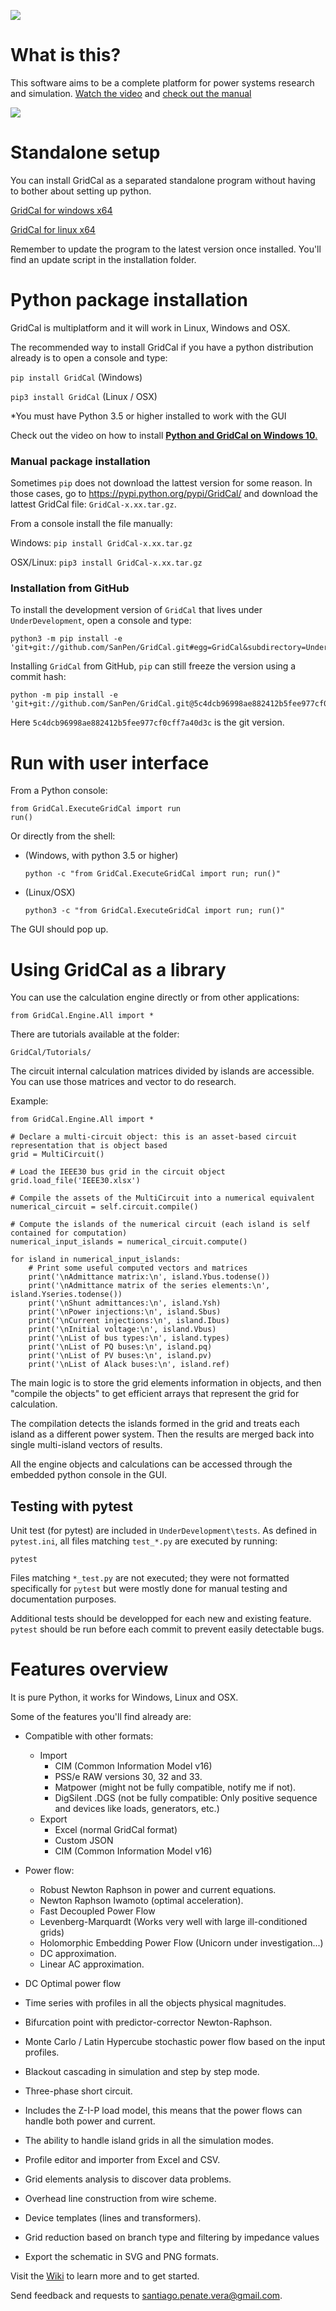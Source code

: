 ![](https://github.com/SanPen/GridCal/blob/master/pics/GridCal_banner.png)

# What is this?

This software aims to be a complete platform for power systems research and simulation. [Watch the video](https://youtu.be/7BbO7KKWwEY) and
 [check out the manual](https://github.com/SanPen/GridCal/blob/master/Documentation/GridCal/Manual_of_GridCal.pdf)

![](https://github.com/SanPen/GridCal/blob/master/pics/GridCal.png)


# Standalone setup

You can install GridCal as a separated standalone program without having to bother about setting up python.

[GridCal for windows x64](https://mega.nz/#!Dl5m0b7T!brD9O0ejs2Ih6rOLVaCjQm3-JZttH-ksrp5xXrrX3BU)

[GridCal for linux x64](https://mega.nz/#!m4YUhICZ!c5bLncNwqCQG3H6p0ST4qnSP1GTii-44_di06RGSV-o)

Remember to update the program to the latest version once installed. You'll find an update script in the installation folder.

# Python package installation

GridCal is multiplatform and it will work in Linux, Windows and OSX.

The recommended way to install GridCal if you have a python distribution already is to open a console and type:

`pip install GridCal` (Windows)

`pip3 install GridCal` (Linux / OSX)

*You must have Python 3.5 or higher installed to work with the GUI

Check out the video on how to install [**Python and GridCal on Windows 10**.](https://youtu.be/yGxMq2JB1Zo)

### Manual package installation

Sometimes `pip` does not download the lattest version for some reason. In those cases, go to https://pypi.python.org/pypi/GridCal/ and download the lattest GridCal file: `GridCal-x.xx.tar.gz`.

From a console install the file manually:

Windows: `pip install GridCal-x.xx.tar.gz`

OSX/Linux: `pip3 install GridCal-x.xx.tar.gz`

### Installation from GitHub

To install the development version of `GridCal` that lives under `UnderDevelopment`, open a console and type:

    python3 -m pip install -e 'git+git://github.com/SanPen/GridCal.git#egg=GridCal&subdirectory=UnderDevelopment'

Installing `GridCal` from GitHub, `pip` can still freeze the version using a commit hash:

    python -m pip install -e 'git+git://github.com/SanPen/GridCal.git@5c4dcb96998ae882412b5fee977cf0cff7a40d3c#egg=GridCal&subdirectory=UnderDevelopment'

Here `5c4dcb96998ae882412b5fee977cf0cff7a40d3c` is the git version.

# Run with user interface

From a Python console:

```
from GridCal.ExecuteGridCal import run
run()
```

Or directly from the shell:

- (Windows, with python 3.5 or higher)

    `python -c "from GridCal.ExecuteGridCal import run; run()"`

- (Linux/OSX)

    `python3 -c "from GridCal.ExecuteGridCal import run; run()"`

The GUI should pop up.

# Using GridCal as a library

You can use the calculation engine directly or from other applications:

`from GridCal.Engine.All import *`

There are tutorials available at the folder:

`GridCal/Tutorials/`

The circuit internal calculation matrices divided by islands are accessible. You can use those matrices and vector to do research.


Example:
```
from GridCal.Engine.All import *

# Declare a multi-circuit object: this is an asset-based circuit representation that is object based
grid = MultiCircuit()

# Load the IEEE30 bus grid in the circuit object
grid.load_file('IEEE30.xlsx')

# Compile the assets of the MultiCircuit into a numerical equivalent
numerical_circuit = self.circuit.compile()

# Compute the islands of the numerical circuit (each island is self contained for computation)
numerical_input_islands = numerical_circuit.compute()

for island in numerical_input_islands:
    # Print some useful computed vectors and matrices
    print('\nAdmittance matrix:\n', island.Ybus.todense())
    print('\nAdmittance matrix of the series elements:\n', island.Yseries.todense())
    print('\nShunt admittances:\n', island.Ysh)
    print('\nPower injections:\n', island.Sbus)
    print('\nCurrent injections:\n', island.Ibus)
    print('\nInitial voltage:\n', island.Vbus)
    print('\nList of bus types:\n', island.types)
    print('\nList of PQ buses:\n', island.pq)
    print('\nList of PV buses:\n', island.pv)
    print('\nList of Alack buses:\n', island.ref)
```

The main logic is to store the grid elements information in objects, and then "compile the objects" to get efficient arrays that represent the grid for calculation.

The compilation detects the islands formed in the grid and treats each island as a different power system. Then the results are merged back into single multi-island vectors of results.

All the engine objects and calculations can be accessed through the embedded python console in the GUI.

## Testing with pytest

Unit test (for pytest) are included in `UnderDevelopment\tests`. As defined in `pytest.ini`, all files matching `test_*.py` are executed by running:

```
pytest
```

Files matching `*_test.py` are not executed; they were not formatted specifically for `pytest` but were mostly done for manual testing and documentation purposes.

Additional tests should be developped for each new and existing feature. `pytest` should be run before each commit to prevent easily detectable bugs.

# Features overview

It is pure Python, it works for Windows, Linux and OSX.

Some of the features you'll find already are:

- Compatible with other formats:
  - Import
    - CIM (Common Information Model v16)
    - PSS/e RAW versions 30, 32 and 33.
    - Matpower (might not be fully compatible, notify me if not).
    - DigSilent .DGS (not be fully compatible: Only positive sequence and devices like loads, generators, etc.)
  - Export
    - Excel (normal GridCal format)
    - Custom JSON
    - CIM (Common Information Model v16)

- Power flow:
  - Robust Newton Raphson in power and current equations.
  - Newton Raphson Iwamoto (optimal acceleration).
  - Fast Decoupled Power Flow
  - Levenberg-Marquardt (Works very well with large ill-conditioned grids)
  - Holomorphic Embedding Power Flow (Unicorn under investigation...)
  - DC approximation.
  - Linear AC approximation.

- DC Optimal power flow

- Time series with profiles in all the objects physical magnitudes.

- Bifurcation point with predictor-corrector Newton-Raphson.

- Monte Carlo / Latin Hypercube stochastic power flow based on the input profiles.

- Blackout cascading in simulation and step by step mode.

- Three-phase short circuit.

- Includes the Z-I-P load model, this means that the power flows can handle both power and current.

- The ability to handle island grids in all the simulation modes.

- Profile editor and importer from Excel and CSV.

- Grid elements analysis to discover data problems.

- Overhead line construction from wire scheme.

- Device templates (lines and transformers).

- Grid reduction based on branch type and filtering by impedance values

- Export the schematic in SVG and PNG formats.

Visit the [Wiki](https://github.com/SanPen/GridCal/wiki) to learn more and to get started.

Send feedback and requests to santiago.penate.vera@gmail.com.
